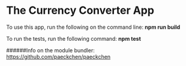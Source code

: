 # The Currency Converter App

To use this app, run the following on the command line: **npm run build**

To run the tests, run the following command: **npm test**

######Info on the module bundler: https://github.com/paeckchen/paeckchen
